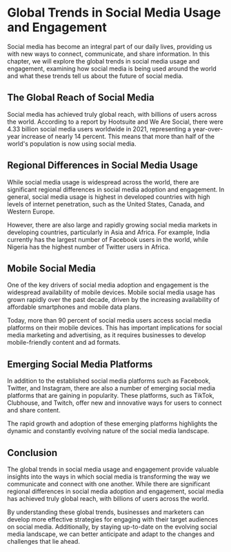 Global Trends in Social Media Usage and Engagement
=====================================================================================

Social media has become an integral part of our daily lives, providing us with new ways to connect, communicate, and share information. In this chapter, we will explore the global trends in social media usage and engagement, examining how social media is being used around the world and what these trends tell us about the future of social media.

The Global Reach of Social Media
--------------------------------

Social media has achieved truly global reach, with billions of users across the world. According to a report by Hootsuite and We Are Social, there were 4.33 billion social media users worldwide in 2021, representing a year-over-year increase of nearly 14 percent. This means that more than half of the world's population is now using social media.

Regional Differences in Social Media Usage
------------------------------------------

While social media usage is widespread across the world, there are significant regional differences in social media adoption and engagement. In general, social media usage is highest in developed countries with high levels of internet penetration, such as the United States, Canada, and Western Europe.

However, there are also large and rapidly growing social media markets in developing countries, particularly in Asia and Africa. For example, India currently has the largest number of Facebook users in the world, while Nigeria has the highest number of Twitter users in Africa.

Mobile Social Media
-------------------

One of the key drivers of social media adoption and engagement is the widespread availability of mobile devices. Mobile social media usage has grown rapidly over the past decade, driven by the increasing availability of affordable smartphones and mobile data plans.

Today, more than 90 percent of social media users access social media platforms on their mobile devices. This has important implications for social media marketing and advertising, as it requires businesses to develop mobile-friendly content and ad formats.

Emerging Social Media Platforms
-------------------------------

In addition to the established social media platforms such as Facebook, Twitter, and Instagram, there are also a number of emerging social media platforms that are gaining in popularity. These platforms, such as TikTok, Clubhouse, and Twitch, offer new and innovative ways for users to connect and share content.

The rapid growth and adoption of these emerging platforms highlights the dynamic and constantly evolving nature of the social media landscape.

Conclusion
----------

The global trends in social media usage and engagement provide valuable insights into the ways in which social media is transforming the way we communicate and connect with one another. While there are significant regional differences in social media adoption and engagement, social media has achieved truly global reach, with billions of users across the world.

By understanding these global trends, businesses and marketers can develop more effective strategies for engaging with their target audiences on social media. Additionally, by staying up-to-date on the evolving social media landscape, we can better anticipate and adapt to the changes and challenges that lie ahead.
